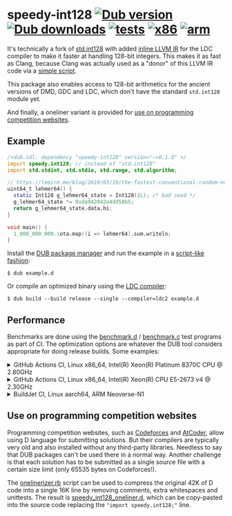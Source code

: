 # speedy-int128 [![Dub version](https://img.shields.io/dub/v/speedy-int128.svg)](https://code.dlang.org/packages/speedy-int128) [![Dub downloads](https://img.shields.io/dub/dt/speedy-int128.svg)](https://code.dlang.org/packages/speedy-int128) [![tests](https://github.com/ssvb/speedy-int128/actions/workflows/tests.yml/badge.svg)](https://github.com/ssvb/speedy-int128/actions/workflows/tests.yml) [![x86](https://github.com/ssvb/speedy-int128/actions/workflows/x86.yml/badge.svg)](https://github.com/ssvb/speedy-int128/actions/workflows/x86.yml) [![arm](https://github.com/ssvb/speedy-int128/actions/workflows/arm.yml/badge.svg)](https://github.com/ssvb/speedy-int128/actions/workflows/arm.yml)

It's technically a fork of [std.int128](https://dlang.org/phobos/std_int128.html) with added
[inline LLVM IR](https://github.com/ssvb/speedy-int128/blob/readme/speedy/int128_core_ldc.d)
for the LDC compiler to make it faster at handling 128-bit integers. This makes it as
fast as Clang, because Clang was actually used as a "donor" of this LLVM IR code via a
[simple script](https://github.com/ssvb/speedy-int128/blob/readme/speedy/gen_int128_core_ldc.rb).

This package also enables access to 128-bit arithmetics for the ancient versions of DMD, GDC
and LDC, which don't have the standard `std.int128` module yet.

And finally, a oneliner variant is provided for
[use on programming competition websites](https://github.com/ssvb/speedy-int128/tree/readme#use-on-programming-competition-websites).

## Example

```D
/+dub.sdl: dependency "speedy-int128" version="~>0.1.0" +/
import speedy.int128; // instead of "std.int128"
import std.stdint, std.stdio, std.range, std.algorithm;

// https://lemire.me/blog/2019/03/19/the-fastest-conventional-random-number-generator-that-can-pass-big-crush/
uint64_t lehmer64() {
  static Int128 g_lehmer64_state = Int128(1L); /* bad seed */
  g_lehmer64_state *= 0xda942042e4dd58b5;
  return g_lehmer64_state.data.hi;
}

void main() {
  1_000_000_000.iota.map!(i => lehmer64).sum.writeln;
}
```

Install the [DUB package manager](https://github.com/dlang/dub) and run the example in a [script-like fashion](https://dub.pm/advanced_usage):
```
$ dub example.d
```

Or compile an optimized binary using the [LDC compiler](https://github.com/ldc-developers/ldc/releases):
```
$ dub build --build release --single --compiler=ldc2 example.d
```

## Performance

Benchmarks are done using the [benchmark.d](https://raw.githubusercontent.com/ssvb/speedy-int128/main/benchmark.d) /
[benchmark.c](https://raw.githubusercontent.com/ssvb/speedy-int128/main/benchmark.c) test programs as part of CI.
The optimization options are whatever the DUB tool considers appropriate for doing release builds.
Some examples:

<details>
  <summary>GitHub Actions CI, Linux x86_64, Intel(R) Xeon(R) Platinum 8370C CPU @ 2.80GHz</summary>

https://github.com/ssvb/speedy-int128/actions/runs/3859195372/jobs/6578500703

| test program                                                                       | language | compiler       | 64-bit     | 32-bit     | notes                        |
|:----------------------------------------------------------------------------------:|:--------:|:--------------:|:----------:|:----------:|:----------------------------:|
|[benchmark.d](https://raw.githubusercontent.com/ssvb/speedy-int128/main/benchmark.d)| D        | DMD 2.100.2    | 2999 ms    | 10755 ms   | std.int128                   |
|[benchmark.d](https://raw.githubusercontent.com/ssvb/speedy-int128/main/benchmark.d)| D        | GDC 12.1.0     | 2943 ms    | -          | std.int128                   |
|[benchmark.d](https://raw.githubusercontent.com/ssvb/speedy-int128/main/benchmark.d)| D        | LDC 1.30.0     | 1930 ms    | 5765 ms    | std.int128                   |
|[benchmark.c](https://raw.githubusercontent.com/ssvb/speedy-int128/main/benchmark.c)| C/C++    | Clang 14.0.0   | 468 ms     | -          | -O3                          |
|[benchmark.d](https://raw.githubusercontent.com/ssvb/speedy-int128/main/benchmark.d)| D        | LDC 1.30.0     | 402 ms     | 3582 ms    | speedy.int128 v0.1.0         |
|[benchmark.c](https://raw.githubusercontent.com/ssvb/speedy-int128/main/benchmark.c)| C/C++    | GCC 11.3.0     | 393 ms     | -          | -O3                          |

</details>

<details>
  <summary>GitHub Actions CI, Linux x86_64, Intel(R) Xeon(R) CPU E5-2673 v4 @ 2.30GHz</summary>

https://github.com/ssvb/speedy-int128/actions/runs/3859220724/jobs/6578545848

| test program                                                                       | language | compiler       | 64-bit     | 32-bit     | notes                        |
|:----------------------------------------------------------------------------------:|:--------:|:--------------:|:----------:|:----------:|:----------------------------:|
|[benchmark.d](https://raw.githubusercontent.com/ssvb/speedy-int128/main/benchmark.d)| D        | DMD 2.100.2    | 3854 ms    | 11125 ms   | std.int128                   |
|[benchmark.d](https://raw.githubusercontent.com/ssvb/speedy-int128/main/benchmark.d)| D        | GDC 12.1.0     | 3753 ms    | -          | std.int128                   |
|[benchmark.d](https://raw.githubusercontent.com/ssvb/speedy-int128/main/benchmark.d)| D        | LDC 1.30.0     | 2735 ms    | 6068 ms    | std.int128                   |
|[benchmark.c](https://raw.githubusercontent.com/ssvb/speedy-int128/main/benchmark.c)| C/C++    | Clang 14.0.0   | 1885 ms    | -          | -O3                          |
|[benchmark.d](https://raw.githubusercontent.com/ssvb/speedy-int128/main/benchmark.d)| D        | LDC 1.30.0     | 1801 ms    | 4011 ms    | speedy.int128 v0.1.0         |
|[benchmark.c](https://raw.githubusercontent.com/ssvb/speedy-int128/main/benchmark.c)| C/C++    | GCC 11.3.0     | 1792 ms    | -          | -O3                          |

</details>

<details>
  <summary>BuildJet CI, Linux aarch64, ARM Neoverse-N1</summary>

https://github.com/ssvb/speedy-int128/actions/runs/3859220721/jobs/6578545846

| test program                                                                       | language | compiler       | 64-bit     | 32-bit     | notes                        |
|:----------------------------------------------------------------------------------:|:--------:|:--------------:|:----------:|:----------:|:----------------------------:|
|[benchmark.d](https://raw.githubusercontent.com/ssvb/speedy-int128/main/benchmark.d)| D        | GDC 12.1.0     | 2867 ms    | -          | std.int128                   |
|[benchmark.d](https://raw.githubusercontent.com/ssvb/speedy-int128/main/benchmark.d)| D        | LDC 1.30.0     | 1657 ms    | -          | std.int128                   |
|[benchmark.d](https://raw.githubusercontent.com/ssvb/speedy-int128/main/benchmark.d)| D        | LDC 1.28.0     | 941 ms     | 12739 ms   | speedy.int128 v0.1.0         |
|[benchmark.d](https://raw.githubusercontent.com/ssvb/speedy-int128/main/benchmark.d)| D        | LDC 1.30.0     | 934 ms     | -          | speedy.int128 v0.1.0         |
|[benchmark.c](https://raw.githubusercontent.com/ssvb/speedy-int128/main/benchmark.c)| C/C++    | Clang 14.0.0   | 922 ms     | -          | -O3                          |
|[benchmark.c](https://raw.githubusercontent.com/ssvb/speedy-int128/main/benchmark.c)| C/C++    | GCC 11.2.0     | 898 ms     | -          | -O3                          |

</details>

## Use on programming competition websites

Programming competition websites, such as [Codeforces](https://codeforces.com/) and
[AtCoder](https://atcoder.jp/), allow using D language for submitting solutions. But
their compilers are typically very old and also installed without any third-party
libraries. Needless to say that DUB packages can't be used there in a normal way.
Another challenge is that each solution has to be submitted as a single source file
with a certain size limit (only 65535 bytes on Codeforces!).

The [onelinerizer.rb](https://github.com/ssvb/speedy-int128/blob/readme/onelinerizer.rb)
script can be used to compress the original 42K of D code into a single 16K line
by removing comments, extra whitespaces and unittests. The result is
[speedy_int128_oneliner.d](https://raw.githubusercontent.com/ssvb/speedy-int128/readme/speedy_int128_oneliner.d),
which can be copy-pasted into the source code replacing the `"import speedy.int128;"` line.
